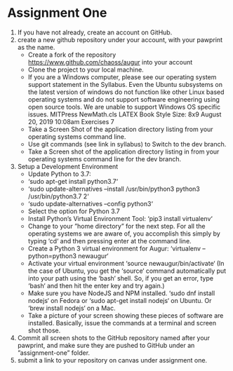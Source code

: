 # Assignment One
1. If you have not already, create an account on GitHub.
2. create a new github repository under your account, with your pawprint as the name.
    - Create a fork of the repository https://www.github.com/chaoss/augur into your account
    - Clone the project to your local machine.
    - If you are a Windows computer, please see our operating system support statement in the
    Syllabus. Even the Ubuntu subsystems on the latest version of windows do not function like
    other Linux based operating systems and do not support software engineering using open
    source tools. We are unable to support Windows OS specific issues.
    MITPress NewMath.cls LATEX Book Style Size: 8x9 August 20, 2019 10:08am
    Exercises 7
    - Take a Screen Shot of the application directory listing from your operating systems command
    line.
    - Use git commands (see link in syllabus) to Switch to the dev branch.
    - Take a Screen shot of the application directory listing in from your operating systems command
    line for the dev branch.
3. Setup a Development Environment
    -  Update Python to 3.7:
     -  ‘sudo apt-get install python3.7‘
     -  ‘sudo update-alternatives –install /usr/bin/python3 python3 /usr/bin/python3.7 2‘
     - ‘sudo update-alternatives –config python3‘
     - Select the option for Python 3.7
    - Install Python’s Virtual Environment Tool: ‘pip3 install virtualenv‘
    -  Change to your ”home directory” for the next step. For all the operating systems we are
    aware of, you accomplish this simply by typing ‘cd‘ and then pressing enter at the command
    line.
    - Create a Python 3 virtual environment for Augur: ‘virtualenv –python=python3 newaugur‘
    - Activate your virtual environment ‘source newaugur/bin/activate‘ (In the case of Ubuntu,
    you get the ‘source‘ command automatically put into your path using the ‘bash‘ shell. So, if
    you get an error, type ‘bash‘ and then hit the enter key and try again.)
    - Make sure you have NodeJS and NPM installed. ‘sudo dnf install nodejs‘ on Fedora or
    ‘sudo apt-get install nodejs‘ on Ubuntu. Or ‘brew install nodejs‘ on a Mac.
    - Take a picture of your screen showing these pieces of software are installed. Basically, issue
    the commands at a terminal and screen shot those.
4. Commit all screen shots to the GitHub repository named after your pawprint, and make sure they
are pushed to GitHub under an ”assignment-one” folder.
5. submit a link to your repository on canvas under assignment one.